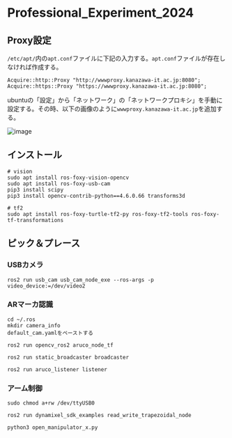 # Professional_Experiment_2024
## Proxy設定
```/etc/apt/```内の```apt.conf```ファイルに下記の入力する。```apt.conf```ファイルが存在しなければ作成する。
```
Acquire::http::Proxy "http://wwwproxy.kanazawa-it.ac.jp:8080";
Acquire::https::Proxy "https://wwwproxy.kanazawa-it.ac.jp:8080";
```

ubuntuの「設定」から「ネットワーク」の「ネットワークプロキシ」を手動に設定する。その時、以下の画像のように```wwwproxy.kanazawa-it.ac.jp```を追加する。


![image](https://github.com/demulab/Professional_Experiment_2024/assets/42795206/ab7a7204-06d5-4f88-aad8-8a10bb1ecccd)


## インストール
```
# vision
sudo apt install ros-foxy-vision-opencv
sudo apt install ros-foxy-usb-cam
pip3 install scipy
pip3 install opencv-contrib-python==4.6.0.66 transforms3d

# tf2
sudo apt install ros-foxy-turtle-tf2-py ros-foxy-tf2-tools ros-foxy-tf-transformations
```

## ピック＆プレース
### USBカメラ
```
ros2 run usb_cam usb_cam_node_exe --ros-args -p video_device:=/dev/video2
```
### ARマーカ認識
```
cd ~/.ros
mkdir camera_info
default_cam.yamlをペーストする
```

```
ros2 run opencv_ros2 aruco_node_tf
```
```
ros2 run static_broadcaster broadcaster
```
```
ros2 run aruco_listener listener
```
### アーム制御
```
sudo chmod a+rw /dev/ttyUSB0

ros2 run dynamixel_sdk_examples read_write_trapezoidal_node

python3 open_manipulator_x.py
```
